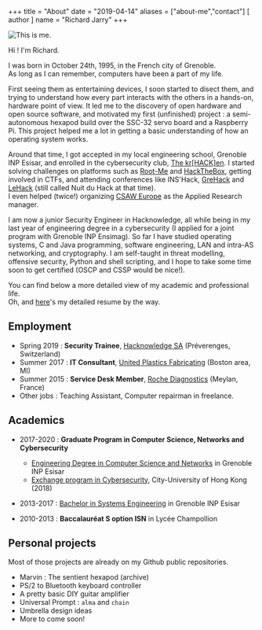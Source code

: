 +++
title = "About"
date = "2019-04-14"
aliases = ["about-me","contact"]
[ author ]
  name = "Richard Jarry"
+++

<img src="../profile.png" alt="This is me." class="center"> 

Hi ! I'm Richard.

I was born in October 24th, 1995, in the French city of Grenoble. </br>
As long as I can remember, computers have been a part of my life.

First seeing them as entertaining devices, I soon started to disect them,
and trying to understand how every part interacts with the others in a
hands-on, hardware point of view. It led me to the discovery of open hardware
and open source software, and motivated my first (unfinished) project :
a semi-autonomous hexapod build over the SSC-32 servo board and a Raspberry Pi.
This project helped me a lot in getting a basic understanding of how an operating system works.

Around that time, I got accepted in my local engineering school,
Grenoble INP Esisar, and enrolled in the cybersecurity club,
[The kr[HACK]en][1]. I started solving challenges
on platforms such as [Root-Me][2] and [HackTheBox][3], getting involved in CTFs,
and attending conferences like INS'Hack, [GreHack][4] and [LeHack][5]
(still called Nuit du Hack at that time). 
</br>
I even helped (twice!) organizing [CSAW Europe][6] as the Applied Research manager.

I am now a junior Security Engineer in Hacknowledge, all while being in my
last year of engineering degree in a cybersecurity (I applied for a joint
program with Grenoble INP Ensimag). So far I have studied operating systems,
C and Java programming, software engineering, LAN and intra-AS networking,
and cryptography. I am self-taught in threat modelling, offensive security,
Python and shell scripting, and I hope to take some time soon to get certified
(OSCP and CSSP would be nice!).

[1]: https://krhacken.org
[2]: https://root-me.org
[3]: https://hackthebox.eu
[4]: https://grehack.fr
[5]: https://lehack.org
[6]: https://csaw.engineering.nyu.edu/intl-locations/csaw-europe

You can find below a more detailed view of my academic and professional life.
</br> Oh, and [here](not-yet.pdf)'s my detailed resume by the way.

## Employment

 - Spring 2019 : **Security Trainee**, [Hacknowledge SA][E1] (Préverenges, Switzerland)
 - Summer 2017 : **IT Consultant**, [United Plastics Fabricating][E2] (Boston area, MI)
 - Summer 2015 : **Service Desk Member**, [Roche Diagnostics][E3] (Meylan, France)
 - Other jobs : Teaching Assistant, Computer repairman in freelance.

[E1]: https://hacknowledge.com
[E2]: https://unitedplastic.com
[E3]: https://diagnostics.roche.com

## Academics

 - 2017-2020 : **Graduate Program in Computer Science, Networks and Cybersecurity**

	* [Engineering Degree in Computer Science and Networks][A1] in Grenoble INP Esisar
	* [Exchange program in Cybersecurity][A3], City-University of Hong Kong (2018)
	<!-- * [Masters Degree in Cybersecurity][A2] in Grenoble INP Ensimag -->

 - 2013-2017 : [Bachelor in Systems Engineering][A4] in Grenoble INP Esisar

 - 2010-2013 : **Baccalauréat S option ISN** in Lycée Champollion

[A1]: http://esisar.grenoble-inp.fr/fr/formation/filiere-ir-c
[A2]: https://cybersecurity.imag.fr
[A3]: http://www.cityu.edu.hk/
[A4]: http://esisar.grenoble-inp.fr/fr/formation/1er-cycle-1

## Personal projects

Most of those projects are already on my Github public repositories.

 - Marvin : The sentient hexapod (archive)
 - PS/2 to Bluetooth keyboard controller
 - A pretty basic DIY guitar amplifier
 - Universal Prompt : `alma` and `chain`
 - Umbrella design ideas
 - More to come soon!
